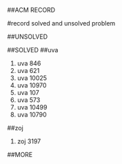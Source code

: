 ##ACM RECORD


#record solved and unsolved problem

##UNSOLVED
<ol>

</ol>





##SOLVED
##uva
<ol>
<li>uva 846</li>
<li>uva 621</li>
<li>uva 10025</li>
<li>uva 10970</li>
<li>uva 107</li>
<li>uva 573</li>
<li>uva 10499</li>
<li>uva 10790</li>
</ol>


##zoj
<ol>
<li>zoj 3197</li>
</ol>



##MORE
